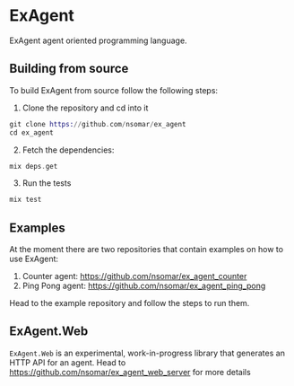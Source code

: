 # ExAgent

ExAgent agent oriented programming language.

## Building from source

To build ExAgent from source follow the following steps:

1) Clone the repository and cd into it
```elixir
git clone https://github.com/nsomar/ex_agent
cd ex_agent
```

2) Fetch the dependencies:
```elixir
mix deps.get
```

3) Run the tests
```elixir
mix test
```

## Examples
At the moment there are two repositories that contain examples on how to use ExAgent:

1. Counter agent: https://github.com/nsomar/ex_agent_counter
2. Ping Pong agent: https://github.com/nsomar/ex_agent_ping_pong

Head to the example repository and follow the steps to run them.

## ExAgent.Web
`ExAgent.Web` is an experimental, work-in-progress library that generates an HTTP API for an agent. Head to https://github.com/nsomar/ex_agent_web_server for more details
